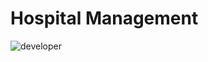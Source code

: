 
# Hospital Management
![developer](https://img.shields.io/badge/Developed%20By%20%3A-Kushal%20S-red)
